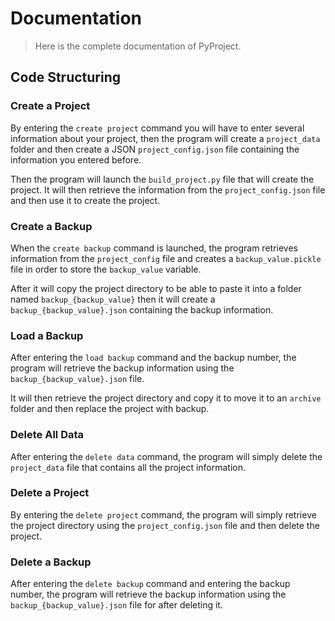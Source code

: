 # Documentation
> Here is the complete documentation of PyProject.

## Code Structuring
### Create a Project
By entering the `create project` command you will have to enter several information about your project, then the program will create a `project_data` folder and then create a JSON `project_config.json` file containing the information you entered before.

Then the program will launch the `build_project.py` file that will create the project.
It will then retrieve the information from the `project_config.json` file and then use it to create the project.

### Create a Backup
When the `create backup` command is launched, the program retrieves information from the `project_config` file and creates a `backup_value.pickle` file in order to store the `backup_value` variable.

After it will copy the project directory to be able to paste it into a folder named `backup_{backup_value}` then it will create a `backup_{backup_value}.json` containing the backup information.

### Load a Backup
After entering the `load backup` command and the backup number, the program will retrieve the backup information using the `backup_{backup_value}.json` file.

It will then retrieve the project directory and copy it to move it to an `archive` folder and then replace the project with backup.

### Delete All Data
After entering the `delete data` command, the program will simply delete the `project_data` file that contains all the project information.

### Delete a Project
By entering the `delete project` command, the program will simply retrieve the project directory using the `project_config.json` file and then delete the project.

### Delete a Backup
After entering the `delete backup` command and entering the backup number, the program will retrieve the backup information using the `backup_{backup_value}.json` file for after deleting it.